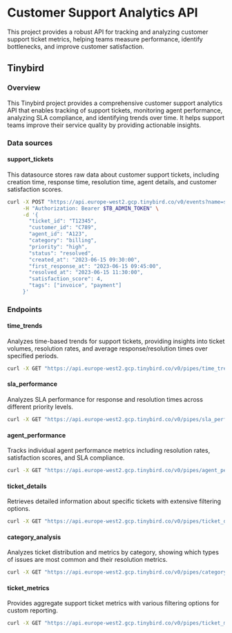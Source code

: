 # Customer Support Analytics API

This project provides a robust API for tracking and analyzing customer support ticket metrics, helping teams measure performance, identify bottlenecks, and improve customer satisfaction.

## Tinybird

### Overview

This Tinybird project provides a comprehensive customer support analytics API that enables tracking of support tickets, monitoring agent performance, analyzing SLA compliance, and identifying trends over time. It helps support teams improve their service quality by providing actionable insights.

### Data sources

#### support_tickets

This datasource stores raw data about customer support tickets, including creation time, response time, resolution time, agent details, and customer satisfaction scores.

```bash
curl -X POST "https://api.europe-west2.gcp.tinybird.co/v0/events?name=support_tickets" \
     -H "Authorization: Bearer $TB_ADMIN_TOKEN" \
     -d '{
       "ticket_id": "T12345",
       "customer_id": "C789",
       "agent_id": "A123",
       "category": "billing",
       "priority": "high",
       "status": "resolved",
       "created_at": "2023-06-15 09:30:00",
       "first_response_at": "2023-06-15 09:45:00",
       "resolved_at": "2023-06-15 11:30:00",
       "satisfaction_score": 4,
       "tags": ["invoice", "payment"]
     }'
```

### Endpoints

#### time_trends

Analyzes time-based trends for support tickets, providing insights into ticket volumes, resolution rates, and average response/resolution times over specified periods.

```bash
curl -X GET "https://api.europe-west2.gcp.tinybird.co/v0/pipes/time_trends.json?token=$TB_ADMIN_TOKEN&time_interval=yyyy-MM-dd&start_date=2023-01-01%2000:00:00&end_date=2023-12-31%2023:59:59&category=billing"
```

#### sla_performance

Analyzes SLA performance for response and resolution times across different priority levels.

```bash
curl -X GET "https://api.europe-west2.gcp.tinybird.co/v0/pipes/sla_performance.json?token=$TB_ADMIN_TOKEN&start_date=2023-01-01%2000:00:00&end_date=2023-12-31%2023:59:59&high_priority_response_sla=30&medium_priority_response_sla=60&low_priority_response_sla=120"
```

#### agent_performance

Tracks individual agent performance metrics including resolution rates, satisfaction scores, and SLA compliance.

```bash
curl -X GET "https://api.europe-west2.gcp.tinybird.co/v0/pipes/agent_performance.json?token=$TB_ADMIN_TOKEN&start_date=2023-01-01%2000:00:00&end_date=2023-12-31%2023:59:59&agent_id=A123"
```

#### ticket_details

Retrieves detailed information about specific tickets with extensive filtering options.

```bash
curl -X GET "https://api.europe-west2.gcp.tinybird.co/v0/pipes/ticket_details.json?token=$TB_ADMIN_TOKEN&customer_id=C789&status=resolved&limit=50"
```

#### category_analysis

Analyzes ticket distribution and metrics by category, showing which types of issues are most common and their resolution metrics.

```bash
curl -X GET "https://api.europe-west2.gcp.tinybird.co/v0/pipes/category_analysis.json?token=$TB_ADMIN_TOKEN&start_date=2023-01-01%2000:00:00&end_date=2023-12-31%2023:59:59&priority=high"
```

#### ticket_metrics

Provides aggregate support ticket metrics with various filtering options for custom reporting.

```bash
curl -X GET "https://api.europe-west2.gcp.tinybird.co/v0/pipes/ticket_metrics.json?token=$TB_ADMIN_TOKEN&start_date=2023-01-01%2000:00:00&end_date=2023-12-31%2023:59:59&category=billing&priority=high"
```
